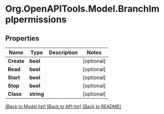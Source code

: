# Org.OpenAPITools.Model.BranchImplpermissions

## Properties

Name | Type | Description | Notes
------------ | ------------- | ------------- | -------------
**Create** | **bool** |  | [optional] 
**Read** | **bool** |  | [optional] 
**Start** | **bool** |  | [optional] 
**Stop** | **bool** |  | [optional] 
**Class** | **string** |  | [optional] 

[[Back to Model list]](../../README.md#documentation-for-models) [[Back to API list]](../../README.md#documentation-for-api-endpoints) [[Back to README]](../../README.md)

